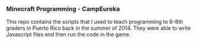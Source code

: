 ### Minecraft Programming - CampEureka
This repo contains the scripts that I used to teach
programming to 6-8th graders in Puerto Rico back in the summer of 2014. They
were able to write Javascript files and then run the code in the game.
